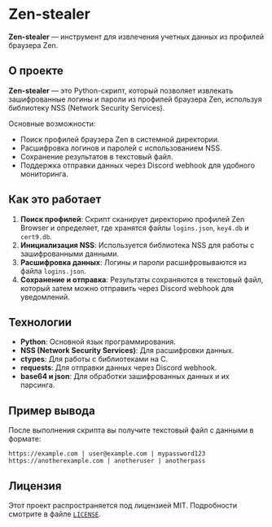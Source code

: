 # Zen-stealer

**Zen-stealer** — инструмент для извлечения учетных данных из профилей браузера Zen.

## О проекте

**Zen-stealer** — это Python-скрипт, который позволяет извлекать зашифрованные логины и пароли из профилей браузера Zen, используя библиотеку NSS (Network Security Services). 

Основные возможности:
- Поиск профилей браузера Zen в системной директории.
- Расшифровка логинов и паролей с использованием NSS.
- Сохранение результатов в текстовый файл.
- Поддержка отправки данных через Discord webhook для удобного мониторинга.

## Как это работает

1. **Поиск профилей**: Скрипт сканирует директорию профилей Zen Browser и определяет, где хранятся файлы `logins.json`, `key4.db` и `cert9.db`.
2. **Инициализация NSS**: Используется библиотека NSS для работы с зашифрованными данными.
3. **Расшифровка данных**: Логины и пароли расшифровываются из файла `logins.json`.
4. **Сохранение и отправка**: Результаты сохраняются в текстовый файл, который затем можно отправить через Discord webhook для уведомлений.

## Технологии

- **Python**: Основной язык программирования.
- **NSS (Network Security Services)**: Для расшифровки данных.
- **ctypes**: Для работы с библиотеками на C.
- **requests**: Для отправки данных через Discord webhook.
- **base64 и json**: Для обработки зашифрованных данных и их парсинга.

## Пример вывода

После выполнения скрипта вы получите текстовый файл с данными в формате:
```
https://example.com | user@example.com | mypassword123
https://anotherexample.com | anotheruser | anotherpass
```


## Лицензия

Этот проект распространяется под лицензией MIT. Подробности смотрите в файле [`LICENSE`](https://github.com/disconnect-dev/Zen-stealer/blob/main/LICENSE).

